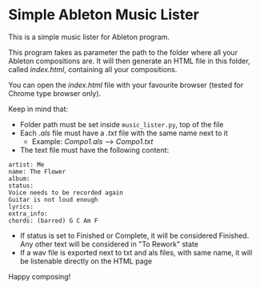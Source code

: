 # Simple Ableton Music Lister
This is a simple music lister for Ableton program.

This program takes as parameter the path to the folder where all your Ableton compositions are.
It will then generate an HTML file in this folder, called _index.html_, containing all your compositions.

You can open the _index.html_ file with your favourite browser (tested for Chrome type browser only).

Keep in mind that:
- Folder path must be set inside `music_lister.py`, top of the file
- Each _.als_ file must have a _.txt_ file with the same name next to it
  - Example: _Compo1.als_ --> _Compo1.txt_
- The text file must have the following content:
```
artist: Me
name: The Flower
album:
status:
Voice needs to be recorded again
Guitar is not loud enough
lyrics:
extra_info:
chords: (barred) G C Am F
```
  - If status is set to Finished or Complete, it will be considered Finished. Any other text will be considered in "To Rework" state
- If a wav file is exported next to txt and als files, with same name, it will be listenable directly on the HTML page

Happy composing!
